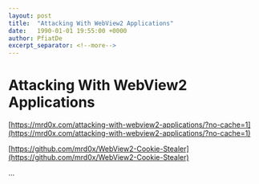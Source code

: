 ```yaml
---
layout: post
title:  "Attacking With WebView2 Applications"
date:   1990-01-01 19:55:00 +0000
author: PfiatDe
excerpt_separator: <!--more-->
---
```


# Attacking With WebView2 Applications

[https://mrd0x.com/attacking-with-webview2-applications/?no-cache=1](https://mrd0x.com/attacking-with-webview2-applications/?no-cache=1)

[https://github.com/mrd0x/WebView2-Cookie-Stealer](https://github.com/mrd0x/WebView2-Cookie-Stealer)

...
<!--more-->
